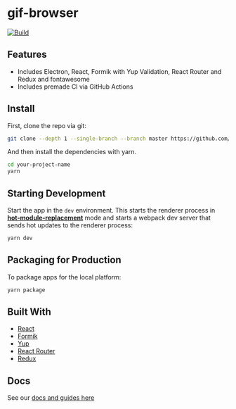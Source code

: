 # gif-browser

[![Build](https://github.com/GHOSCHT/gif-viewer/workflows/Build/badge.svg)](https://github.com/GHOSCHT/gif-viewer/actions?query=workflow%3ABuild)

## Features

- Includes Electron, React, Formik with Yup Validation, React Router and Redux and fontawesome
- Includes premade CI via GitHub Actions

## Install

First, clone the repo via git:

```bash
git clone --depth 1 --single-branch --branch master https://github.com/GHOSCHT/electron-react-boilerplate your-project-name
```

And then install the dependencies with yarn.

```bash
cd your-project-name
yarn
```

## Starting Development

Start the app in the `dev` environment. This starts the renderer process in [**hot-module-replacement**](https://webpack.js.org/guides/hmr-react/) mode and starts a webpack dev server that sends hot updates to the renderer process:

```bash
yarn dev
```

## Packaging for Production

To package apps for the local platform:

```bash
yarn package
```

## Built With

- [React](https://reactjs.org/)
- [Formik](https://jaredpalmer.com/formik/)
- [Yup](https://github.com/jquense/yup)
- [React Router](https://reacttraining.com/react-router/)
- [Redux](https://react-redux.js.org/)

## Docs

See our [docs and guides here](https://electron-react-boilerplate.js.org/docs/installation)
